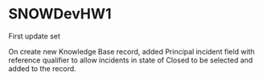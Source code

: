 # SNOWDevHW1

First update set

On create new Knowledge Base record, added Principal incident field with reference qualifier to allow incidents in state of Closed to be selected and added to the record.
